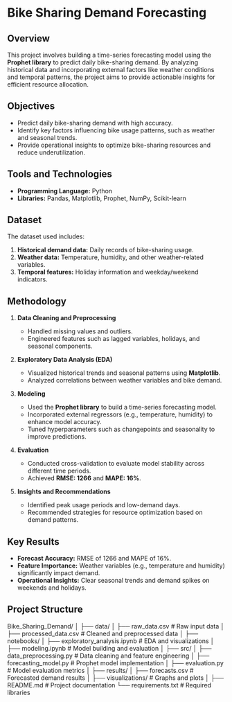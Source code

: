 # Bike Sharing Demand Forecasting  

## Overview  
This project involves building a time-series forecasting model using the **Prophet library** to predict daily bike-sharing demand. By analyzing historical data and incorporating external factors like weather conditions and temporal patterns, the project aims to provide actionable insights for efficient resource allocation.  

## Objectives  
- Predict daily bike-sharing demand with high accuracy.  
- Identify key factors influencing bike usage patterns, such as weather and seasonal trends.  
- Provide operational insights to optimize bike-sharing resources and reduce underutilization.  

## Tools and Technologies  
- **Programming Language:** Python  
- **Libraries:** Pandas, Matplotlib, Prophet, NumPy, Scikit-learn  

## Dataset  
The dataset used includes:  
1. **Historical demand data:** Daily records of bike-sharing usage.  
2. **Weather data:** Temperature, humidity, and other weather-related variables.  
3. **Temporal features:** Holiday information and weekday/weekend indicators.  

## Methodology  
1. **Data Cleaning and Preprocessing**  
   - Handled missing values and outliers.  
   - Engineered features such as lagged variables, holidays, and seasonal components.  

2. **Exploratory Data Analysis (EDA)**  
   - Visualized historical trends and seasonal patterns using **Matplotlib**.  
   - Analyzed correlations between weather variables and bike demand.  

3. **Modeling**  
   - Used the **Prophet library** to build a time-series forecasting model.  
   - Incorporated external regressors (e.g., temperature, humidity) to enhance model accuracy.  
   - Tuned hyperparameters such as changepoints and seasonality to improve predictions.  

4. **Evaluation**  
   - Conducted cross-validation to evaluate model stability across different time periods.  
   - Achieved **RMSE: 1266** and **MAPE: 16%**.  

5. **Insights and Recommendations**  
   - Identified peak usage periods and low-demand days.  
   - Recommended strategies for resource optimization based on demand patterns.  

## Key Results  
- **Forecast Accuracy:** RMSE of 1266 and MAPE of 16%.  
- **Feature Importance:** Weather variables (e.g., temperature and humidity) significantly impact demand.  
- **Operational Insights:** Clear seasonal trends and demand spikes on weekends and holidays.  

## Project Structure  
Bike_Sharing_Demand/ │ ├── data/ │ ├── raw_data.csv # Raw input data │ ├── processed_data.csv # Cleaned and preprocessed data │ ├── notebooks/ │ ├── exploratory_analysis.ipynb # EDA and visualizations │ ├── modeling.ipynb # Model building and evaluation │ ├── src/ │ ├── data_preprocessing.py # Data cleaning and feature engineering │ ├── forecasting_model.py # Prophet model implementation │ ├── evaluation.py # Model evaluation metrics │ ├── results/ │ ├── forecasts.csv # Forecasted demand results │ ├── visualizations/ # Graphs and plots │ ├── README.md # Project documentation └── requirements.txt # Required libraries
